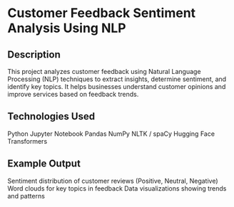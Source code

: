 # Customer Feedback Sentiment Analysis Using NLP
## Description 
This project analyzes customer feedback using Natural Language Processing (NLP) techniques to extract insights, determine sentiment, and identify key topics. It helps businesses understand customer opinions and improve services based on feedback trends.
## Technologies Used
Python
Jupyter Notebook
Pandas
NumPy
NLTK / spaCy
Hugging Face Transformers
## Example Output
Sentiment distribution of customer reviews (Positive, Neutral, Negative)
Word clouds for key topics in feedback
Data visualizations showing trends and patterns
